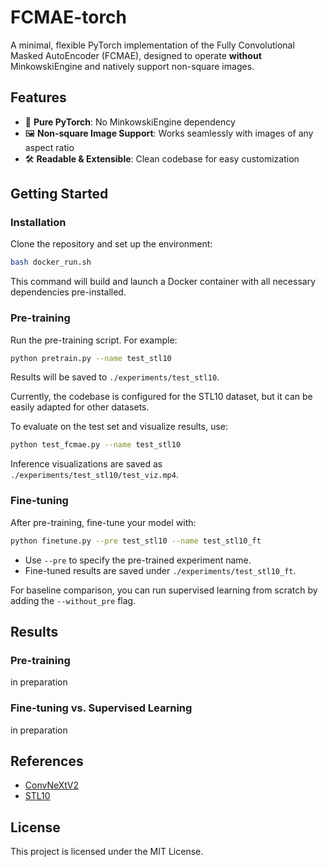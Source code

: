 # FCMAE-torch

A minimal, flexible PyTorch implementation of the Fully Convolutional Masked AutoEncoder (FCMAE), designed to operate **without** MinkowskiEngine and natively support non-square images.

## Features

- 🚀 **Pure PyTorch**: No MinkowskiEngine dependency
- 🖼️ **Non-square Image Support**: Works seamlessly with images of any aspect ratio
- 🛠️ **Readable & Extensible**: Clean codebase for easy customization

## Getting Started

### Installation

Clone the repository and set up the environment:

```bash
bash docker_run.sh
```

This command will build and launch a Docker container with all necessary dependencies pre-installed.

### Pre-training

Run the pre-training script. For example:

```bash
python pretrain.py --name test_stl10
```

Results will be saved to `./experiments/test_stl10`.

Currently, the codebase is configured for the STL10 dataset, but it can be easily adapted for other datasets.

To evaluate on the test set and visualize results, use:

```bash
python test_fcmae.py --name test_stl10
```

Inference visualizations are saved as `./experiments/test_stl10/test_viz.mp4`.

### Fine-tuning

After pre-training, fine-tune your model with:

```bash
python finetune.py --pre test_stl10 --name test_stl10_ft
```

- Use `--pre` to specify the pre-trained experiment name.
- Fine-tuned results are saved under `./experiments/test_stl10_ft`.

For baseline comparison, you can run supervised learning from scratch by adding the `--without_pre` flag.

## Results

### Pre-training

in preparation

### Fine-tuning vs. Supervised Learning

in preparation

## References
- [ConvNeXtV2](https://arxiv.org/abs/2301.00808)
- [STL10](https://cs.stanford.edu/~acoates/stl10/)

## License

This project is licensed under the MIT License.
